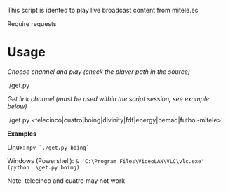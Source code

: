 This script is idented to play live broadcast content from mitele.es

Require requests

# Usage

_Choose channel and play (check the player path in the source)_

./get.py

_Get link channel (must be used within the script session, see example below)_

./get.py <telecinco|cuatro|boing|divinity|fdf|energy|bemad|futbol-mitele>

__Examples__

Linux: ``mpv `./get.py boing` ``

Windows (Powershell): `& 'C:\Program Files\VideoLAN\VLC\vlc.exe' (python .\get.py boing)`

Note: telecinco and cuatro may not work
